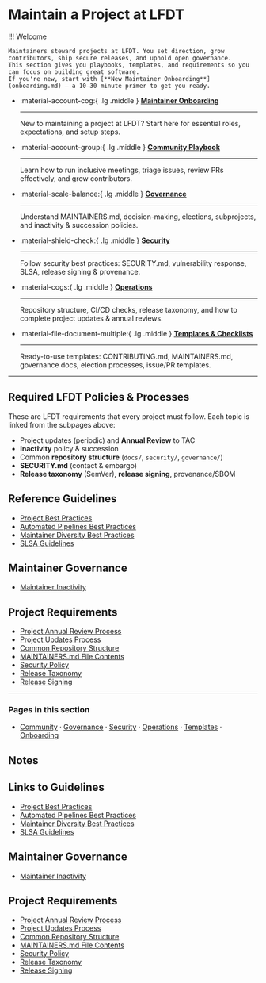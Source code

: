 [//]: # (SPDX-License-Identifier: CC-BY-4.0)

# Maintain a Project at LFDT

!!! Welcome

    Maintainers steward projects at LFDT. You set direction, grow contributors, ship secure releases, and uphold open governance.  
    This section gives you playbooks, templates, and requirements so you can focus on building great software.  
    If you're new, start with [**New Maintainer Onboarding**](onboarding.md) — a 10–30 minute primer to get you ready.

<div class="grid cards" markdown>

- :material-account-cog:{ .lg .middle } __[Maintainer Onboarding](onboarding.md)__

    ---

    New to maintaining a project at LFDT? Start here for essential roles, expectations, and setup steps.

- :material-account-group:{ .lg .middle } __[Community Playbook](community.md)__

    ---

    Learn how to run inclusive meetings, triage issues, review PRs effectively, and grow contributors.

- :material-scale-balance:{ .lg .middle } __[Governance](governance.md)__

    ---

    Understand MAINTAINERS.md, decision-making, elections, subprojects, and inactivity & succession policies.

- :material-shield-check:{ .lg .middle } __[Security](security.md)__

    ---

    Follow security best practices: SECURITY.md, vulnerability response, SLSA, release signing & provenance.

- :material-cogs:{ .lg .middle } __[Operations](operations.md)__

    ---

    Repository structure, CI/CD checks, release taxonomy, and how to complete project updates & annual reviews.

- :material-file-document-multiple:{ .lg .middle } __[Templates & Checklists](templates.md)__

    ---

    Ready-to-use templates: CONTRIBUTING.md, MAINTAINERS.md, governance docs, election processes, issue/PR templates.

</div>

---

## Required LFDT Policies & Processes

These are LFDT requirements that every project must follow. Each topic is linked from the subpages above:

- Project updates (periodic) and **Annual Review** to TAC  
- **Inactivity** policy & succession  
- Common **repository structure** (`docs/`, `security/`, `governance/`)  
- **SECURITY.md** (contact & embargo)  
- **Release taxonomy** (SemVer), **release signing**, provenance/SBOM

## Reference Guidelines

- [Project Best Practices](https://lf-decentralized-trust.github.io/governance/guidelines/project-best-practices/)  
- [Automated Pipelines Best Practices](https://lf-decentralized-trust.github.io/governance/guidelines/automated-pipelines-best-practices/)  
- [Maintainer Diversity Best Practices](https://lf-decentralized-trust.github.io/governance/guidelines/maintainer-diversity-best-practices/)  
- [SLSA Guidelines](https://lf-decentralized-trust.github.io/governance/guidelines/slsa-guidelines/)

## Maintainer Governance

- [Maintainer Inactivity](https://lf-decentralized-trust.github.io/governance/governing-documents/inactivity/#maintainer-inactivity)

## Project Requirements

- [Project Annual Review Process](https://lf-decentralized-trust.github.io/governance/governing-documents/project-annual-review/)  
- [Project Updates Process](https://lf-decentralized-trust.github.io/governance/governing-documents/project-updates/)  
- [Common Repository Structure](https://lf-decentralized-trust.github.io/governance/governing-documents/project-updates/)  
- [MAINTAINERS.md File Contents](https://lf-decentralized-trust.github.io/governance/governing-documents/MAINTAINERS-file/)  
- [Security Policy](https://lf-decentralized-trust.github.io/governance/governing-documents/security/)  
- [Release Taxonomy](https://lf-decentralized-trust.github.io/governance/governing-documents/release-taxonomy/)  
- [Release Signing](https://lf-decentralized-trust.github.io/governance/governing-documents/release-signing/)

---

### Pages in this section

- [Community](community.md) · [Governance](governance.md) · [Security](security.md) · [Operations](operations.md) · [Templates](templates.md) · [Onboarding](onboarding.md)
  
## Notes 
## Links to Guidelines

- [Project Best Practices](https://lf-decentralized-trust.github.io/governance/guidelines/project-best-practices/)
- [Automated Pipelines Best Practices](https://lf-decentralized-trust.github.io/governance/guidelines/automated-pipelines-best-practices/)
- [Maintainer Diversity Best Practices](https://lf-decentralized-trust.github.io/governance/guidelines/maintainer-diversity-best-practices/)
- [SLSA Guidelines](https://lf-decentralized-trust.github.io/governance/guidelines/slsa-guidelines/)

## Maintainer Governance

- [Maintainer Inactivity](https://lf-decentralized-trust.github.io/governance/governing-documents/inactivity/#maintainer-inactivity)

## Project Requirements

- [Project Annual Review Process](https://lf-decentralized-trust.github.io/governance/governing-documents/project-annual-review/)
- [Project Updates Process](https://lf-decentralized-trust.github.io/governance/governing-documents/project-updates/)
- [Common Repository Structure](https://lf-decentralized-trust.github.io/governance/governing-documents/project-updates/)
- [MAINTAINERS.md File Contents](https://lf-decentralized-trust.github.io/governance/governing-documents/MAINTAINERS-file/)
- [Security Policy](https://lf-decentralized-trust.github.io/governance/governing-documents/security/)
- [Release Taxonomy](https://lf-decentralized-trust.github.io/governance/governing-documents/release-taxonomy/)
- [Release Signing](https://lf-decentralized-trust.github.io/governance/governing-documents/release-signing/)
